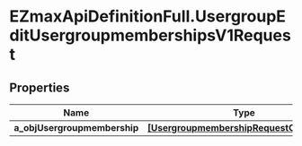 # EZmaxApiDefinitionFull.UsergroupEditUsergroupmembershipsV1Request

## Properties

Name | Type | Description | Notes
------------ | ------------- | ------------- | -------------
**a_objUsergroupmembership** | [**[UsergroupmembershipRequestCompound]**](UsergroupmembershipRequestCompound.md) |  | 


